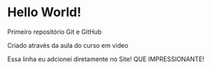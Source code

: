 # Hello World!
 Primeiro repositório Git e GitHub

 Criado através da aula do curso em video

 Essa linha eu adcionei diretamente no Site! QUE IMPRESSIONANTE!
